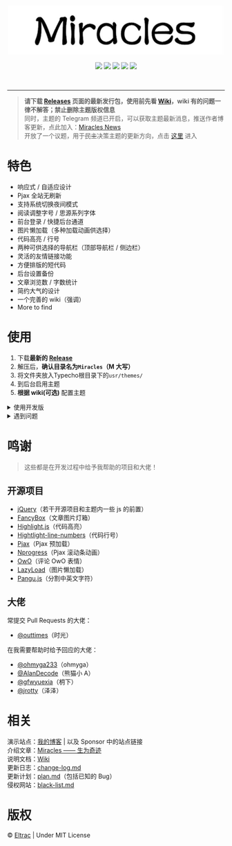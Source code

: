 <p align="center">
  <img src="banner.jpg">
</p>
<p align="center">
  <img src="https://img.shields.io/badge/build-passing-brightgreen.svg?style=flat-square">
  <img src="https://img.shields.io/badge/made%20with-%E2%9D%A4-ff69b4.svg?style=flat-square">
  <img src="https://img.shields.io/badge/license-MIT-blue.svg?style=flat-square">
  <img src="https://img.shields.io/badge/for-Typecho-blueviolet.svg?style=flat-square">
  <img src="https://img.shields.io/badge/version-1.3.2-red.svg?style=flat-square">
</p>
<br>

---

> **请下载 [Releases](https://github.com/BigCoke233/miracles/releases) 页面的最新发行包，使用前先看 [Wiki](https://github.com/BigCoke233/miracles/wiki)，wiki 有的问题一律不解答；禁止删除主题版权信息**<br>同时，主题的 Telegram 频道已开启，可以获取主题最新消息，推送作者博客更新，点此加入：[Miracles News](https://t.me/eltracer)<br>开放了一个议题，用于~~民主~~决策主题的更新方向，点击 [这里](https://github.com/BigCoke233/miracles/issues/17) 进入

# 特色
- 响应式 / 自适应设计
- Pjax 全站无刷新
- 支持系统切换夜间模式
- 阅读调整字号 / 思源系列字体
- 前台登录 / 快捷后台通道
- 图片懒加载（多种加载动画供选择）
- 代码高亮 / 行号
- 两种可供选择的导航栏（顶部导航栏 / 侧边栏）
- 灵活的友情链接功能
- 方便排版的短代码
- 后台设置备份
- 文章浏览数 / 字数统计
- 简约大气的设计
- 一个完善的 wiki（强调）
- More to find

# 使用
1. 下载**最新的 [Release](https://github.com/BigCoke233/miracles/releases)**
2. 解压后，**确认目录名为`Miracles`（M 大写）**
3. 将文件夹放入Typecho根目录下的`usr/themes/`
4. 到后台启用主题
5. **根据 wiki(可选)** 配置主题

<details><summary>使用开发版</summary><br>

直接下载仓库，或者使用 git 命令行进行克隆
```git
$ git clone https://github.com/BigCoke233/miracles
```
> 不推荐使用开发版，因为可能有不确定的不稳定因素，并且不一定有有利改动<br>如果你使用开发版出现任何问题，欢迎通过 issue 反馈，在等待回复期间请使用发行版

</details>

<details><summary>遇到问题</summary><br>

如果在使用过程中遇到了任何问题，可以先阅读本主题的[Wiki](https://github.com/BigCoke233/miracles/wiki)<br>
并进行一些简单的确认：清理浏览器缓存，更换网络环境，确保 Console 内没有提示访问不到文件等自身原因。<br>
在确认你遇到的现象确实是一个 Bug 后，请在 [Issues](https://github.com/BigCoke233/miracles/issues) 提交问题<br>
并为该问题尽可能的描述清楚，并提供一些有关信息。

</details>

# 鸣谢
> 这些都是在开发过程中给予我帮助的项目和大佬！

## 开源项目
- [jQuery](https://github.com/jquery/jquery)（若干开源项目和主题内一些 js 的前置）
- [FancyBox](https://github.com/fancyapps/fancybox)（文章图片灯箱）
- [Highlight.js](https://github.com/highlightjs/highlight.js)（代码高亮）
- [Hightlight-line-numbers](https://github.com/wcoder/highlightjs-line-numbers.js)（代码行号）
- [Pjax](https://github.com/defunkt/jquery-pjax)（Pjax 预加载）
- [Nprogress](https://github.com/rstacruz/nprogress)（Pjax 滚动条动画）
- [OwO](https://github.com/DIYgod/OwO)（评论 OwO 表情）
- [LazyLoad](https://github.com/tuupola/lazyload)（图片懒加载）
- [Pangu.js](https://github.com/vinta/pangu.js)（分割中英文字符）

## 大佬
常提交 Pull Requests 的大佬：
- [@outtimes](https://github.com/outtimes)（时光）

在我需要帮助时给予回应的大佬：
- [@ohmyga233](https://github.com/ohmyga233)（ohmyga）
- [@AlanDecode](https://github.com/AlanDecode)（熊猫小 A）
- [@gfwyuexia](https://github.com/gfwyuexia)（枂下）
- [@jrotty](https://github.com/jrotty)（泽泽）

# 相关
演示站点：[我的博客](https://guhub.cn) | 以及 Sponsor 中的站点链接  
介绍文章：[Miracles —— 生为奇迹](https://guhub.cn/p/miracles.html)  
说明文档：[Wiki](https://github.com/BigCoke233/miracles/wiki)  
更新日志：[change-log.md](docs/change-log.md)  
更新计划：[plan.md](docs/plan.md)（包括已知的 Bug）  
侵权网站：[black-list.md](docs/black-list.md)

# 版权
&copy; [Eltrac](https://github.com/BigCoke233) | Under MIT License
